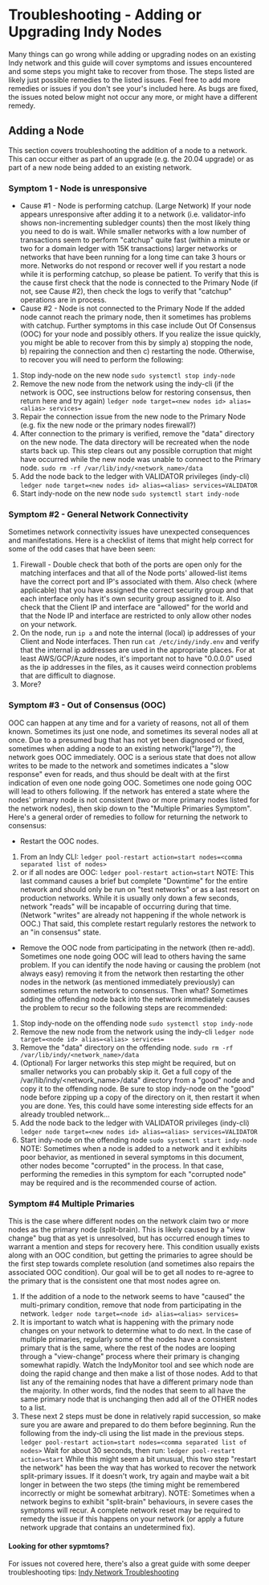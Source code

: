 # Troubleshooting - Adding or Upgrading Indy Nodes
Many things can go wrong while adding or upgrading nodes on an existing Indy network and this guide will cover symptoms and issues encountered and some steps you might take to recover from those. The steps listed are likely just possible remedies to the listed issues. Feel free to add more remedies or issues if you don't see your's included here. As bugs are fixed, the issues noted below might not occur any more, or might have a different remedy.

## Adding a Node
This section covers troubleshooting the addition of a node to a network.  This can occur either as part of an upgrade (e.g. the 20.04 upgrade) or as part of a new node being added to an existing network.

### Symptom 1 - Node is unresponsive  
- Cause #1 - Node is performing catchup. (Large Network)
If your node appears unresponsive after adding it to a network (i.e. validator-info shows non-incrementing subledger counts) then the most likely thing you need to do is wait. While smaller networks with a low number of transactions seem to perform "catchup" quite fast (within a minute or two for a domain ledger with 15K transactions) larger networks or networks that have been running for a long time can take 3 hours or more. Networks do not respond or recover well if you restart a node while it is performing catchup, so please be patient. To verify that this is the cause first check that the node is connected to the Primary Node (if not, see Cause #2), then check the logs to verify that "catchup" operations are in process. 
- Cause #2 - Node is not connected to the Primary Node 
If the added node cannot reach the primary node, then it sometimes has problems with catchup. Further symptoms in this case include Out Of Consensus (OOC) for your node and possibly others. 
If you realize the issue quickly, you might be able to recover from this by simply a) stopping the node, b) repairing the connection and then c) restarting the node. Otherwise, to recover you will need to perform the following:
1.    Stop indy-node on the new node
         `sudo systemctl stop indy-node`
1.    Remove the new node from the network using the indy-cli (if the network is OOC, see instructions below for restoring consensus, then return here and try again)
         `ledger node target=<new nodes id> alias=<alias> services=` 
1.    Repair the connection issue from the new node to the Primary Node (e.g. fix the new node or the primary nodes firewall?)
1.    After connection to the primary is verified, remove the "data" directory on the new node. The data directory will be recreated when the node starts back up.  This step clears out any possible corruption that might have occurred while the new node was unable to connect to the Primary node.
         `sudo rm -rf /var/lib/indy/<network_name>/data`
1.    Add the node back to the ledger with VALIDATOR privileges (indy-cli)
         `ledger node target=<new nodes id> alias=<alias> services=VALIDATOR`
1.    Start indy-node on the new node
         `sudo systemctl start indy-node`
### Symptom #2 - General Network Connectivity
Sometimes network connectivity issues have unexpected consequences and manifestations. Here is a checklist of items that might help correct for some of the odd cases that have been seen:
1. Firewall - Double check that both of the ports are open only for the matching interfaces and that all of the Node ports' allowed-list items have the correct port and IP's associated with them. Also check (where applicable) that you have assigned the correct security group and that each interface only has it's own security group assigned to it.  Also check that the Client IP and interface are "allowed" for the world and that the Node IP and interface are restricted to only allow other nodes on your network. 
1. On the node, run `ip a` and note the internal (local) ip addresses of your Client and Node interfaces. Then run `cat /etc/indy/indy.env` and verify that the internal ip addresses are used in the appropriate places. For at least AWS/GCP/Azure nodes, it's important not to have "0.0.0.0" used as the ip addresses in the files, as it causes weird connection problems that are difficult to diagnose.
1. More?

### Symptom #3 - Out of Consensus (OOC)
OOC can happen at any time and for a variety of reasons, not all of them known. Sometimes its just one node, and sometimes its several nodes all at once. Due to a presumed bug that has not yet been diagnosed or fixed, sometimes when adding a node to an existing network("large"?), the network goes OOC immediately. OOC is a serious state that does not allow writes to be made to the network and sometimes indicates a "slow response" even for reads, and thus should be dealt with at the first indication of even one node going OOC. Sometimes one node going OOC will lead to others following. If the network has entered a state where the nodes' primary node is not consistent (two or more primary nodes listed for the network nodes), then skip down to the "Multiple Primaries Symptom". Here's a general order of remedies to follow for returning the network to consensus:
- Restart the OOC nodes. 
1. From an Indy CLI:
 `ledger pool-restart action=start nodes=<comma separated list of nodes>`
1. or if all nodes are OOC:
 `ledger pool-restart action=start`
NOTE: This last command causes a brief but complete "Downtime" for the entire network and should only be run on "test networks" or as a last resort on production networks. While it is usually only down a few seconds, network "reads" will be incapable of occurring during that time. (Network "writes" are already not happening if the whole network is OOC.) That said, this complete restart regularly restores the network to an "in consensus" state.
- Remove the OOC node from participating in the network (then re-add).
Sometimes one node going OOC will lead to others having the same problem. If you can identify the node having or causing the problem (not always easy) removing it from the network then restarting the other nodes in the network (as mentioned immediately previously) can sometimes return the network to consensus. Then what? Sometimes adding the offending node back into the network immediately causes the problem to recur so the following steps are recommended:
1.    Stop indy-node on the offending node
         `sudo systemctl stop indy-node`
1.    Remove the new node from the network using the indy-cli 
         `ledger node target=<node id> alias=<alias> services=` 
1.    Remove the "data" directory on the offending node.
         `sudo rm -rf /var/lib/indy/<network_name>/data`
1.    (Optional) For larger networks this step might be required, but on smaller networks you can probably skip it. 
Get a full copy of the /var/lib/indy/<network_name>/data" directory from a "good" node and copy it to the offending node. Be sure to stop indy-node on the "good" node before zipping up a copy of the directory on it, then restart it when you are done. Yes, this could have some interesting side effects for an already troubled network...
1.    Add the node back to the ledger with VALIDATOR privileges (indy-cli)
         `ledger node target=<new nodes id> alias=<alias> services=VALIDATOR`
1.    Start indy-node on the offending node
         `sudo systemctl start indy-node`
NOTE: Sometimes when a node is added to a network and it exhibits poor behavior, as mentioned in several symptoms in this document, other nodes become "corrupted" in the process. In that case, performing the remedies in this symptom for each "corrupted node" may be required and is the recommended course of action.
### Symptom #4 Multiple Primaries
This is the case where different nodes on the network claim two or more nodes as the primary node (split-brain). This is likely caused by a "view change" bug that as yet is unresolved, but has occurred enough times to warrant a mention and steps for recovery here. This condition usually exists along with an OOC condition, but getting the primaries to agree should be the first step towards complete resolution (and sometimes also repairs the associated OOC condition). Our goal will be to get all nodes to re-agree to the primary that is the consistent one that most nodes agree on.
1. If the addition of a node to the network seems to have "caused" the multi-primary condition, remove that node from participating in the network. 
`ledger node target=<node id> alias=<alias> services=`
3. It is important to watch what is happening with the primary node changes on your network to determine what to do next. In the case of multiple primaries, regularly some of the nodes have a consistent primary that is the same, where the rest of the nodes are looping through a "view-change" process where their primary is changing somewhat rapidly. Watch the IndyMonitor tool and see which node are doing the rapid change and then make a list of those nodes. Add to that list any of the remaining nodes that have a different primary node than the majority.  In other words, find the nodes that seem to all have the same primary node that is unchanging then add all of the OTHER nodes to a list.
4. These next 2 steps must be done in relatively rapid succession, so make sure you are aware and prepared to do them before beginning. Run the following from the indy-cli using the list made in the previous steps.
`ledger pool-restart action=start nodes=<comma separated list of nodes>`
Wait for about 30 seconds, then run:
`ledger pool-restart action=start`
While this might seem a bit unusual, this two step "restart the network" has been the way that has worked to recover the network split-primary issues. If it doesn't work, try again and maybe wait a bit longer in between the two steps (the timing might be remembered incorrectly or might be somewhat arbitrary).
NOTE: Sometimes when a network begins to exhibit "split-brain" behaviours, in severe cases the symptoms will recur. A complete network reset may be required to remedy the issue if this happens on your network (or apply a future network upgrade that contains an undetermined fix).

#### Looking for other sypmtoms?
For issues not covered here, there's also a great guide with some deeper troubleshooting tips: [Indy Network Troubleshooting]( https://github.com/hyperledger/indy-node/blob/main/docs/source/troubleshooting.md)
